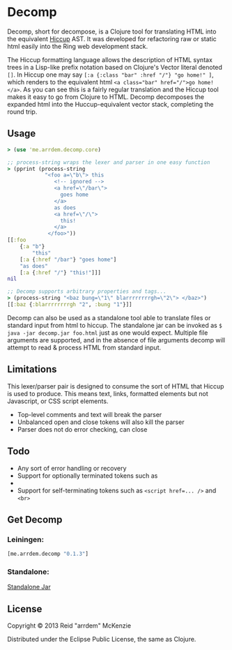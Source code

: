 # Decomp

Decomp, short for decompose, is a Clojure tool for translating HTML into the
equivalent [Hiccup](https://github.com/weavejester/hiccup) AST. It was
developed for refactoring raw or static html easily into the Ring web
development stack.

The Hiccup formatting language allows the description of HTML syntax trees in
a Lisp-like prefix notation based on Clojure's Vector literal denoted `[]`. In
Hiccup one may say `[:a {:class "bar" :href "/"} "go home!" ]`, which renders
to the equivalent html `<a class="bar" href="/">go home!</a>`. As you can see
this is a fairly regular translation and the Hiccup tool makes it easy to go 
from Clojure to HTML. Decomp decomposes the expanded html into the 
Huccup-equivalent vector stack, completing the round trip.

## Usage

```clojure
> (use 'me.arrdem.decomp.core)

;; process-string wraps the lexer and parser in one easy function
> (pprint (process-string
            "<foo a=\"b\"> this
               <!-- ignored -->
               <a href=\"/bar\">
                 goes home
               </a>
               as does
               <a href=\"/\">
                 this!
               </a>
             </foo>"))
[[:foo
    {:a "b"}
        "this"
    [:a {:href "/bar"} "goes home"]
    "as does"
    [:a {:href "/"} "this!"]]]
nil

;; Decomp supports arbitrary properties and tags...
> (process-string "<baz bung=\"1\" blarrrrrrrrgh=\"2\"> </baz>")
[[:baz {:blarrrrrrrrgh "2", :bung "1"}]]
```

Decomp can also be used as a standalone tool able to translate files or standard
input from html to hiccup. The standalone jar can be invoked as
`$ java -jar decomp.jar foo.html` just as one would expect. Multiple file
arguments are supported, and in the absence of file arguments decomp will
attempt to read & process HTML from standard input.

## Limitations
This lexer/parser pair is designed to consume the sort of HTML that Hiccup is
used to produce. This means text, links, formatted elements but not Javascript,
or CSS script elements.

- Top-level comments and text will break the parser
- Unbalanced open and close tokens will also kill the parser
- Parser does not do error checking, </foo> can close <bar>

## Todo
- Any sort of error handling or recovery
- Support for optionally terminated tokens such as <li>
- Support for self-terminating tokens such as `<script href=... />` and `<br>`

## Get Decomp

### Leiningen:
```Clojure
[me.arrdem.decomp "0.1.3"]
```

### Standalone:
[Standalone Jar](https://raw.github.com/arrdem/decomp/master/decomp.jar)

## License

Copyright © 2013 Reid "arrdem" McKenzie

Distributed under the Eclipse Public License, the same as Clojure.
